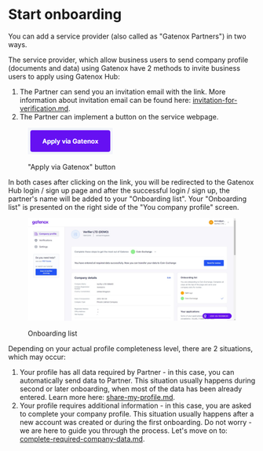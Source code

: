 # Start onboarding

You can add a service provider (also called as "Gatenox Partners") in two ways.

The service provider, which allow business users to send company profile (documents and data) using Gatenox have 2 methods to invite business users to apply using Gatenox Hub:

1. The Partner can send you an invitation email with the link. More information about invitation email can be found here: [invitation-for-verification.md](../i-received-email-from-gatenox/invitation-for-verification.md "mention").
2. The Partner can implement a button on the service webpage.

<figure><img src="../../.gitbook/assets/apply_via_gatenox.png" alt=""><figcaption><p>"Apply via Gatenox" button</p></figcaption></figure>

In both cases after clicking on the link, you will be redirected to the Gatenox Hub login / sign up page and after the successful login / sign up, the partner's name will be added to your "Onboarding list". Your "Onboarding list" is presented on the right side of the "You company profile" screen.

<figure><img src="../../.gitbook/assets/Current_onboardings.png" alt=""><figcaption><p>Onboarding list</p></figcaption></figure>

Depending on your actual profile completeness level, there are 2 situations, which may occur:

1. Your profile has all data required by Partner - in this case, you can automatically send data to Partner. This situation usually happens during second or later onboarding, when most of the data has been already entered. Learn more here: [share-my-profile.md](share-my-profile.md "mention").
2. Your profile requires additional information - in this case, you are asked to complete your company profile. This situation usually happens after a new account was created or during the first onboarding. Do not worry - we are here to guide you through the process. Let's move on to: [complete-required-company-data.md](complete-required-company-data.md "mention").&#x20;
